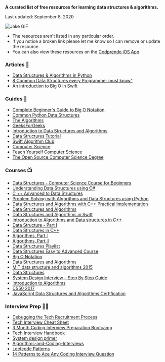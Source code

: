 
**A curated list of free resources for learning data structures &amp; algorithms.**

Last updated: September 8, 2020

![Jake GIF](https://media.giphy.com/media/f31DK1KpGsyMU/giphy.gif)

- The resources aren't listed in any particular order. 
- If you notice a broken link please let me know so I can remove or update the resource.
- You can also view these resources on the [Codprendo iOS App](https://apple.co/2EDqnub)



### Articles 📰
- [Data Structures & Algorithms in Python](https://towardsdatascience.com/data-structures-algorithms-in-python-68c8dbb19c90)
- [8 Common Data Structures every Programmer must know"](https://towardsdatascience.com/8-common-data-structures-every-programmer-must-know-171acf6a1a42)
- [An introduction to Big O in Swift](https://www.donnywals.com/an-introduction-to-big-o-in-swift/)


### Guides 🙌
- [Complete Beginner's Guide to Big O Notation](https://www.youtube.com/watch?v=kS_gr2_-ws8&ab_channel=ColtSteele)
- [Common Python Data Structures](https://realpython.com/python-data-structures/)
- [The Algorithms](https://github.com/TheAlgorithms)
- [GeeksForGeeks](https://www.geeksforgeeks.org/data-structures/)
- [Introduction to Data Structures and Algorithms](https://www.studytonight.com/data-structures/introduction-to-data-structures)
- [Data Structures Tutorial](https://www.javatpoint.com/data-structure-tutorial)
- [Swift Algorithm Club](https://github.com/raywenderlich/swift-algorithm-club)
- [Computer Science](https://github.com/ossu/computer-science)
- [Teach Yourself Computer Science](https://teachyourselfcs.com/)
- [The Open Source Computer Science Degree](https://github.com/raywenderlich/swift-algorithm-club)


### Courses 📺
- [Data Structures - Computer Science Course for Beginners](https://www.youtube.com/watch?v=zg9ih6SVACc&feature=youtu.be)
- [Understanding Data Structures using C#](https://www.udemy.com/course/understanding-data-structures-using-c/)
- [C ++ Advanced to Data Structures](https://www.edx.org/course/c-advanced-to-data-structures)
- [Problem Solving with Algorithms and Data Structures using Python](https://runestone.academy/runestone/books/published/pythonds/index.html)
- [Data Structures and Algorithms with C++ Practical Implementation](https://www.youtube.com/playlist?list=PLIY8eNdw5tW_zX3OCzX7NJ8bL1p6pWfgG)
- [Data Structures and Algorithms](https://www.youtube.com/playlist?list=PLBZBJbE_rGRV8D7XZ08LK6z-4zPoWzu5H)
- [Data Structures and Algorithms in Swift](https://www.udacity.com/course/data-structures-and-algorithms-in-swift--ud1011)
- [Introduction to Algorithms and Data structures in C++](https://www.udemy.com/course/introduction-to-algorithms-and-data-structures-in-c/)
- [Data Structure - Part I](https://www.udemy.com/course/data-structures-part-1-lognacademy/)
- [Data Structures in C++](https://www.udemy.com/course/data-structures-for-beginners-c-plusplus/)
- [Algorithms, Part I](https://www.coursera.org/learn/algorithms-part1?ranMID=40328&ranEAID=JVFxdTr9V80&ranSiteID=JVFxdTr9V80-TBjzj6wjn1S3WA0UugVe4A&siteID=JVFxdTr9V80-TBjzj6wjn1S3WA0UugVe4A&utm_content=10&utm_medium=partners&utm_source=linkshare&utm_campaign=JVFxdTr9V80)
- [Algorithms, Part II](https://www.coursera.org/learn/algorithms-part2?ranMID=40328&ranEAID=JVFxdTr9V80&ranSiteID=JVFxdTr9V80-nvQt7h2DLgxFsIwP1twq7w&siteID=JVFxdTr9V80-nvQt7h2DLgxFsIwP1twq7w&utm_content=10&utm_medium=partners&utm_source=linkshare&utm_campaign=JVFxdTr9V80)
- [Data Structures Playlist](https://www.youtube.com/playlist?list=PLDV1Zeh2NRsB6SWUrDFW2RmDotAfPbeHu)
- [Data Structures Easy to Advanced Course](https://www.youtube.com/watch?v=RBSGKlAvoiM&list=WL&index=2&t=0s)
- [Big O Notation](https://www.youtube.com/watch?v=v4cd1O4zkGw)
- [Data Structures and Algorithms](https://www.youtube.com/playlist?list=PLdo5W4Nhv31bbKJzrsKfMpo_grxuLl8LU)
- [MIT data structure and algorithms 2015](https://www.youtube.com/playlist?list=PLkToMFwOtNHiJtcBu0piSLKnLVGOF9vaV)
- [Data Structures](https://www.youtube.com/playlist?list=PLpPXw4zFa0uKKhaSz87IowJnOTzh9tiBk)
- [System Design Interview – Step By Step Guide](https://www.youtube.com/watch?v=bUHFg8CZFws)
- [Introduction to Algorithms](https://ocw.mit.edu/courses/electrical-engineering-and-computer-science/6-006-introduction-to-algorithms-fall-2011/)
- [CS50 2017](https://www.youtube.com/watch?v=y62zj9ozPOM&list=PLhQjrBD2T3828ZVcVzEIhsHVgjANGZveu)
- [JavaScript Data Structures and Algorithms Certification](https://www.freecodecamp.org/learn/)



### Interview Prep ✍🏻
- [Debugging the Tech Recruitment Process](https://kristen.dev/blog/2020-07-09-recruiting-process/#grind)
- [Tech Interview Cheat Sheet](https://github.com/TSiege/Tech-Interview-Cheat-Sheet#selection-sort)
- [3 Month Coding Interview Preparation Bootcamp](https://medium.com/educative/3-month-coding-interview-bootcamp-904422926ce8)
- [Tech Interview Handbook](https://yangshun.github.io/tech-interview-handbook/algorithms/algorithms-introduction/)
- [System design primer](https://github.com/donnemartin/system-design-primer)
- [Algorithms-and-Coding-Interviews](https://github.com/liyin2015/Algorithms-and-Coding-Interviews)
- [Leetcode Patterns](https://medium.com/leetcode-patterns)
- [14 Patterns to Ace Any Coding Interview Question](https://hackernoon.com/14-patterns-to-ace-any-coding-interview-question-c5bb3357f6ed)



